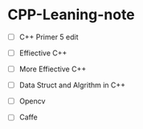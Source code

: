# CPP-Leaning-note

- [ ] C++ Primer 5 edit

- [ ] Effiective C++

- [ ] More Effiective C++

- [ ] Data Struct and Algrithm in C++


- [ ] Opencv

- [ ] Caffe
